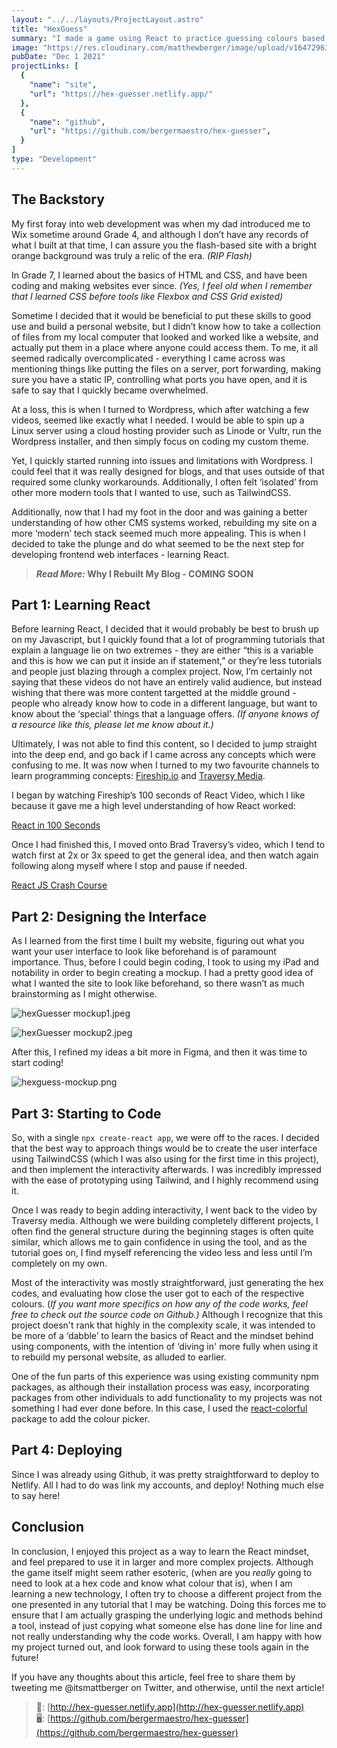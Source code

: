 ```yaml
---
layout: "../../layouts/ProjectLayout.astro"
title: "HexGuess"
summary: "I made a game using React to practice guessing colours based on their hex codes"
image: "https://res.cloudinary.com/matthewberger/image/upload/v1647296367/Hex_Guess_Screenshot_eaf42ef385.png"
pubDate: "Dec 1 2021"
projectLinks: [
  {
    "name": "site",
    "url": "https://hex-guesser.netlify.app/"
  },
  {
    "name": "github",
    "url": "https://github.com/bergermaestro/hex-guesser",
  }
]
type: "Development"
---
```

## The Backstory

My first foray into web development was when my dad introduced me to Wix sometime around Grade 4, and although I don’t have any records of what I built at that time, I can assure you the flash-based site with a bright orange background was truly a relic of the era. *(RIP Flash)*

In Grade 7, I learned about the basics of HTML and CSS, and have been coding and making websites ever since. *(Yes, I feel old when I remember that I learned CSS before tools like Flexbox and CSS Grid existed)*

Sometime I decided that it would be beneficial to put these skills to good use and build a personal website, but I didn’t know how to take a collection of files from my local computer that looked and worked like a website, and actually put them in a place where anyone could access them. To me, it all seemed radically overcomplicated - everything I came across was mentioning things like putting the files on a server, port forwarding, making sure you have a static IP, controlling what ports you have open, and it is safe to say that I quickly became overwhelmed.

At a loss, this is when I turned to Wordpress, which after watching a few videos, seemed like exactly what I needed. I would be able to spin up a Linux server using a cloud hosting provider such as Linode or Vultr, run the Wordpress installer, and then simply focus on coding my custom theme.

Yet, I quickly started running into issues and limitations with Wordpress. I could feel that it was really designed for blogs, and that uses outside of that required some clunky workarounds.  Additionally, I often felt ‘isolated’ from other more modern tools that I wanted to use, such as TailwindCSS.

Additionally, now that I had my foot in the door and was gaining a better understanding of how other CMS systems worked, rebuilding my site on a more ‘modern’ tech stack seemed much more appealing. This is when I decided to take the plunge and do what seemed to be the next step for developing frontend web interfaces - learning React.

> ***Read More:* Why I Rebuilt My Blog - COMING SOON**

## Part 1: Learning React

Before learning React, I decided that it would probably be best to brush up on my Javascript, but I quickly found that a lot of programming tutorials that explain a language lie on two extremes - they are either “this is a variable and this is how we can put it inside an if statement,” or they’re less tutorials and people just blazing through a complex project. Now, I’m certainly not saying that these videos do not have an entirely valid audience, but instead wishing that there was more content targetted at the middle ground - people who already know how to code in a different language, but want to know about the ‘special’ things that a language offers. *(If anyone knows of a resource like this, please let me know about it.)*

Ultimately, I was not able to find this content, so I decided to jump straight into the deep end, and go back if I came across any concepts which were confusing to me. It was now when I turned to my two favourite channels to learn programming concepts: [Fireship.io](https://www.youtube.com/channel/UCsBjURrPoezykLs9EqgamOA) and [Traversy Media](https://www.youtube.com/channel/UC29ju8bIPH5as8OGnQzwJyA).

I began by watching Fireship’s 100 seconds of React Video, which I like because it gave me a high level understanding of how React worked:

[React in 100 Seconds](https://www.youtube.com/watch?v=Tn6-PIqc4UM&feature=youtu.be)

Once I had finished this, I moved onto Brad Traversy’s video, which I tend to watch first at 2x or 3x speed to get the general idea, and then watch again following along myself where I stop and pause if needed.

[React JS Crash Course](https://www.youtube.com/watch?v=w7ejDZ8SWv8&t=1502s)

## Part 2: Designing the Interface

As I learned from the first time I built my website, figuring out what you want your user interface to look like beforehand is of paramount importance. Thus, before I could begin coding, I took to using my iPad and notability in order to begin creating a mockup. I had a pretty good idea of what I wanted the site to look like beforehand, so there wasn’t as much brainstorming as I might otherwise.

![hexGuesser mockup1.jpeg](https://res.cloudinary.com/matthewberger/image/upload/v1647712233/hex_Guesser_mockup1_d3f02db4e7.jpg)

![hexGuesser mockup2.jpeg](https://res.cloudinary.com/matthewberger/image/upload/v1647712232/hex_Guesser_mockup2_de05f21618.jpg)

After this, I refined my ideas a bit more in Figma, and then it was time to start coding!

![hexguess-mockup.png](https://res.cloudinary.com/matthewberger/image/upload/v1647712232/hexguess_mockup_839f2af8bf.png)

## Part 3: Starting to Code

So, with a single `npx create-react app`, we were off to the races. I decided that the best way to approach things would be to create the user interface using TailwindCSS (which I was also using for the first time in this project), and then implement the interactivity afterwards. I was incredibly impressed with the ease of prototyping using Tailwind, and I highly recommend using it.

Once I was ready to begin adding interactivity, I went back to the video by Traversy media. Although we were building completely different projects, I often find the general structure during the beginning stages is often quite similar, which allows me to gain confidence in using the tool, and as the tutorial goes on, I find myself referencing the video less and less until I’m completely on my own.

Most of the interactivity was mostly straightforward, just generating the hex codes, and evaluating how close the user got to each of the respective colours. (*If you want more specifics on how any of the code works, feel free to check out the source code on Github.)* Although I recognize that this project doesn't rank that highly in the complexity scale, it was intended to be more of a ‘dabble’ to learn the basics of React and the mindset behind using components, with the intention of ‘diving in' more fully when using it to rebuild my personal website, as alluded to earlier.

One of the fun parts of this experience was using existing community npm packages, as although their installation process was easy, incorporating packages from other individuals to add functionality to my projects was not something I had ever done before. In this case, I used the [react-colorful](https://omgovich.github.io/react-colorful/) package to add the colour picker.

## Part 4: Deploying

Since I was already using Github, it was pretty straightforward to deploy to Netlify. All I had to do was link my accounts, and deploy! Nothing much else to say here!

## Conclusion

In conclusion, I enjoyed this project as a way to learn the React mindset, and feel prepared to use it in larger and more complex projects. Although the game itself might seem rather esoteric, (when are you *really* going to need to look at a hex code and know what colour that is), when I am learning a new technology, I often try to choose a different project from the one presented in any tutorial that I may be watching. Doing this forces me to ensure that I am actually grasping the underlying logic and methods behind a tool, instead of just copying what someone else has done line for line and not really understanding why the code works. Overall, I am happy with how my project turned out, and look forward to using these tools again in the future!

If you have any thoughts about this article, feel free to share them by tweeting me @itsmattberger on Twitter, and otherwise, until the next article!

> 🔗: [http://hex-guesser.netlify.app](http://hex-guesser.netlify.app)  
> 🖥️: [https://github.com/bergermaestro/hex-guesser](https://github.com/bergermaestro/hex-guesser)


